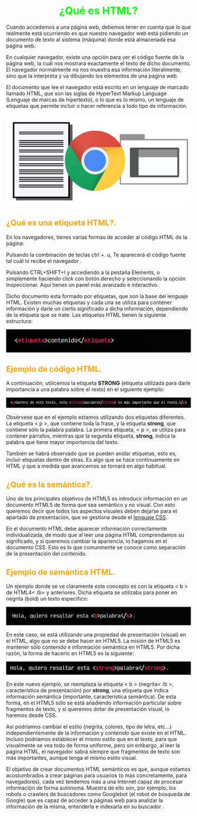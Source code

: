 # <span style="color:lime"><center>¿Qué es HTML?</center></span>
Cuando accedemos a una página web, debemos tener en cuenta que lo que realmente está ocurriendo es que nuestro navegador web está pidiendo un documento de texto al sistema (máquina) donde está almacenada esa página web.

En cualquier navegador, existe una opción para ver el código fuente de la página web, la cuál nos mostrará exactamente el texto de dicho documento. El navegador normalmente no nos muestra esa información literalmente, sino que la interpreta y va dibujando los elementos de una página web.

El documento que lee el navegador está escrito en un lenguaje de marcado llamado HTML, que son las siglas de HyperText Markup Language (Lenguaje de marcas de hipertexto), o lo que es lo mismo, un lenguaje de etiquetas que permite incluir o hacer referencia a todo tipo de información.

![alt text](./imagenes-que-es-html/image.png)

## <span style="color:orange">¿Qué es una etiqueta HTML?.</span>
En los navegadores, tienes varias formas de acceder al código HTML de la página:

Pulsando la combinación de teclas ctrl +. u, Te aparecerá el código fuente tal cuál lo recibe el navegador .

Pulsando CTRL+SHIFT+I y accediendo a la pestaña Elements, o simplemente haciendo click con botón derecho y seleccionando la opción Inspeccionar. Aquí tienes un panel más avanzado e interactivo.

Dicho documento esta formado por etiquetas, que son la base del lenguaje HTML. Existen muchas etiquetas y cada una se utiliza para contener información y darle un cierto significado a dicha información, dependiendo de la etiqueta que se trate. Las etiquetas HTML tienen la siguiente estructura:

![alt text](./imagenes-que-es-html/image-1.png)

## <span style="color:orange">Ejemplo de código HTML.</span>
A continuación, utilicemos la etiqueta <strong>STRONG</strong> (etiqueta utilizada para darle importancia a una palabra sobre el resto) en el siguiente ejemplo:

![alt text](./imagenes-que-es-html/image-2.png)

Obsérvese que en el ejemplo estamos utilizando dos etiquetas diferentes. La etiqueta < p >, que contiene toda la frase, y la etiqueta <strong>strong</strong>, que contiene sólo la palabra palabra. La primera etiqueta, < p >, se utiliza para contener párrafos, mientras que la segunda etiqueta, <strong>strong</strong>, indica la palabra que tiene mayor importancia del texto.

También se habrá observado que se pueden anidar etiquetas, esto es, incluir etiquetas dentro de otras. Es algo que se hace continuamente en HTML y que a medida que avancemos se tornará en algo habitual.

## <span style="color:orange">¿Qué es la semántica?.</span>
Uno de los principales objetivos de HTML5 es introducir información en un documento HTML5 de forma que sea semántico y no visual. Con esto queremos decir que todos los aspectos visuales deben dejarse para el apartado de presentación, que se gestiona desde el [lenguaje CSS](https://lenguajecss.com/css/).

En el documento HTML debe aparecer información correctamente individualizada, de modo que al leer una página HTML comprendamos su significado, y si queremos cambiar la apariencia, lo hagamos en el documento CSS. Esto es lo que comunmente se conoce como separación de la presentación del contenido.

## <span style="color:orange">Ejemplo de semántica HTML.</span>
Un ejemplo donde se ve claramente este concepto es con la etiqueta < b > de HTML4< /b> y anteriores. Dicha etiqueta se utilizaba para poner en negrita (bold) un texto específico:

![alt text](./imagenes-que-es-html/image-3.png)

En este caso, se está utilizando una propiedad de presentación (visual) en el HTML, algo que no se debe hacer en HTML5. La misión de HTML5 es mantener sólo contenido e información semántica en HTML5. Por dicha razón, la forma de hacerlo en HTML5 es la siguiente:

![alt text](./imagenes-que-es-html/image-4.png)

En este nuevo ejemplo, se reemplaza la etiqueta < b > (negrita< /b >, característica de presentación) por <strong>strong</strong>, una etiqueta que indica información semántica (importante, característica semántica). De esta forma, en el HTML5 sólo se está añadiendo información particular sobre fragmentos de texto, y si queremos dotar de presentación visual, lo haremos desde CSS.

Así podríamos cambiar el estilo (negrita, colores, tipo de letra, etc...) independientemente de la información y contenido que existe en el HTML. Incluso podríamos establecer el mismo estilo que en el texto, para que visualmente se vea todo de forma uniforme, pero sin embargo, al leer la página HTML, el navegador sabrá siempre que fragmentos de texto son más importantes, aunque tenga el mismo estilo visual.

El objetivo de crear documentos HTML semánticos es que, aunque estamos acostumbrados a crear páginas para usuarios (o más concretamente, para navegadores), cada vez tendemos más a una Internet capaz de procesar información de forma autónoma. Muestra de ello son, por ejemplo, los robots o crawlers de buscadores como Googlebot (el robot de búsqueda de Google) que es capaz de acceder a páginas web para analizar la información de la misma, entenderla e indexarla en su buscador .